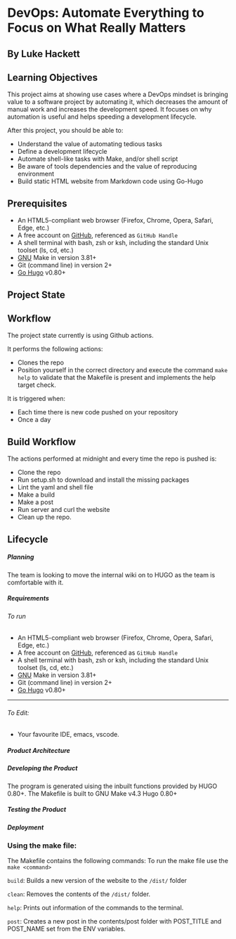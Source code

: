# DevOps: Automate Everything to Focus on What Really Matters

## By Luke Hackett

## Learning Objectives

This project aims at showing use cases where a DevOps mindset is bringing value to a software project by automating it, which decreases the amount of manual work and increases the development speed. It focuses on why automation is useful and helps speeding a development lifecycle.

After this project, you should be able to:

-   Understand the value of automating tedious tasks
-   Define a development lifecycle
-   Automate shell-like tasks with Make, and/or shell script
-   Be aware of tools dependencies and the value of reproducing environment
-   Build static HTML website from Markdown code using Go-Hugo

## Prerequisites

-   An HTML5-compliant web browser (Firefox, Chrome, Opera, Safari, Edge, etc.)
-   A free account on [GitHub](https://github.com/), referenced as `GitHub Handle`
-   A shell terminal with bash, zsh or ksh, including the standard Unix toolset (ls, cd, etc.)
-   [GNU](https://www.gnu.org/software/make/) Make in version 3.81+
-   Git (command line) in version 2+
-   [Go Hugo](https://gohugo.io/) v0.80+

## Project State

## Workflow

The project state currently is using Github actions.

It performs the following actions:

-   Clones the repo
-   Position yourself in the correct directory and execute the command `make help` to validate that the Makefile is present and implements the help target check.

It is triggered when:

-   Each time there is new code pushed on your repository
-   Once a day

## Build Workflow

The actions performed at midnight and every time the repo is pushed is:

-   Clone the repo
-   Run setup.sh to download and install the missing packages
-   Lint the yaml and shell file
-   Make a build
-   Make a post
-   Run server and curl the website
-   Clean up the repo.

## Lifecycle

##### Planning

The team is looking to move the internal wiki on to HUGO as the team is comfortable with it.

##### Requirements

###### To run

-   An HTML5-compliant web browser (Firefox, Chrome, Opera, Safari, Edge, etc.)
-   A free account on [GitHub](https://github.com/), referenced as `GitHub Handle`
-   A shell terminal with bash, zsh or ksh, including the standard Unix toolset (ls, cd, etc.)
-   [GNU](https://www.gnu.org/software/make/) Make in version 3.81+
-   Git (command line) in version 2+
-   [Go Hugo](https://gohugo.io/) v0.80+

---

###### To Edit:

-   Your favourite IDE, emacs, vscode.

##### Product Architecture

##### Developing the Product

The program is generated uising the inbuilt functions provided by HUGO 0.80+.
The Makefile is built to GNU Make v4.3
Hugo 0.80+

##### Testing the Product

##### Deployment

### Using the make file:

The Makefile contains the following commands:
To run the make file use the `make <command>`

`build`:
Builds a new version of the website to the `/dist/` folder

`clean`:
Removes the contents of the `/dist/` folder.

`help`:
Prints out information of the commands to the terminal.

`post`:
Creates a new post in the contents/post folder with POST_TITLE and POST_NAME
set from the ENV variables.
